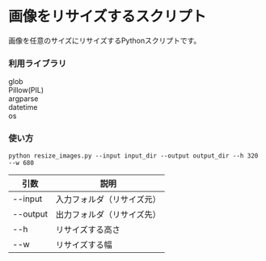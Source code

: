 # 画像をリサイズするスクリプト
画像を任意のサイズにリサイズするPythonスクリプトです。

### 利用ライブラリ
 glob  
 Pillow(PIL)  
 argparse   
 datetime  
 os  

### 使い方
```
python resize_images.py --input input_dir --output output_dir --h 320 --w 680
```

| 引数    　| 説明                    　　 |
|----------|-----------------------------|
| --input  | 入力フォルダ（リサイズ元）    |
| --output | 出力フォルダ（リサイズ先）    |
| --h      | リサイズする高さ             |
| --w      | リサイズする幅            　 |
